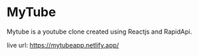 # MyTube

Mytube is a youtube clone created using Reactjs and RapidApi.

live url: https://mytubeapp.netlify.app/

